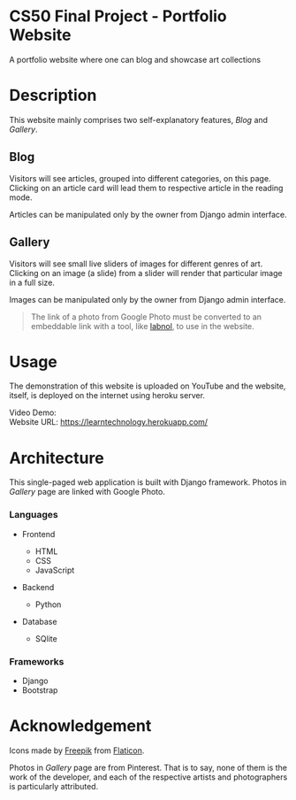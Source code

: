 # CS50 Final Project - Portfolio Website

A portfolio website where one can blog and showcase art collections

# Description

This website mainly comprises two self-explanatory features, _Blog_ and _Gallery_.

## Blog

Visitors will see articles, grouped into different categories, on this page. Clicking on an article card will lead them to respective article in the reading mode.

Articles can be manipulated only by the owner from Django admin interface.

## Gallery

Visitors will see small live sliders of images for different genres of art. Clicking on an image (a slide) from a slider will render that particular image in a full size.

Images can be manipulated only by the owner from Django admin interface.

> The link of a photo from Google Photo must be converted to an embeddable link with a tool, like [labnol](https://www.labnol.org/embed/google/photos/), to use in the website.

# Usage

The demonstration of this website is uploaded on YouTube and the website, itself, is deployed on the internet using heroku server.

Video Demo:  
Website URL: https://learntechnology.herokuapp.com/

# Architecture

This single-paged web application is built with Django framework. Photos in _Gallery_ page are linked with Google Photo.

### Languages

- Frontend

  - HTML
  - CSS
  - JavaScript

- Backend

  - Python

- Database
  - SQlite

### Frameworks

- Django
- Bootstrap

# Acknowledgement

Icons made by [Freepik](https://www.freepik.com) from [Flaticon](https://www.flaticon.com/).

Photos in _Gallery_ page are from Pinterest. That is to say, none of them is the work of the developer, and each of the respective artists and photographers is particularly attributed.
